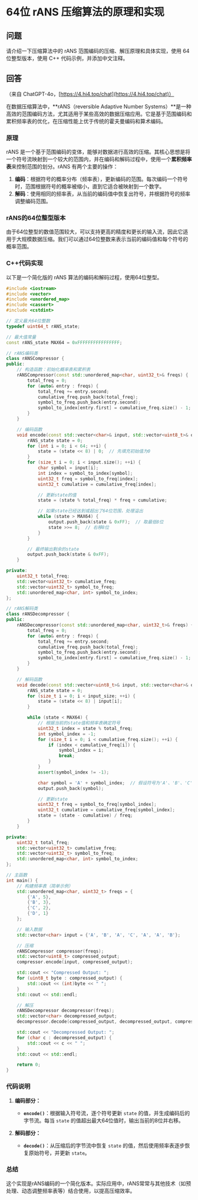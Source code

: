 # 64位 rANS 压缩算法的原理和实现

## 问题

请介绍一下压缩算法中的 rANS 范围编码的压缩、解压原理和具体实现，使用 64 位整型版本，使用 C++ 代码示例，并添加中文注释。

## 回答

（来自 ChatGPT-4o，[https://4.hi4.top/chat](https://4.hi4.top/chat)）

在数据压缩算法中，**rANS（reversible Adaptive Number Systems）**是一种高效的范围编码方法，尤其适用于某些高效的数据压缩应用。它是基于范围编码和累积频率表的优化，在压缩性能上优于传统的霍夫曼编码和算术编码。

### 原理

rANS 是一个基于范围编码的变体，能够对数据进行高效的压缩。其核心思想是将一个符号流映射到一个较大的范围内，并在编码和解码过程中，使用一个**累积频率表**来控制范围的划分。rANS 有两个主要的操作：

1. **编码**：根据符号的概率分布（频率表），更新编码的范围。每次编码一个符号时，范围根据符号的概率被缩小，直到它适合被映射到一个数字。
2. **解码**：使用相同的频率表，从当前的编码值中恢复出符号，并根据符号的频率调整编码范围。

### rANS的64位整型版本

由于64位整型的数值范围较大，可以支持更高的精度和更长的输入流，因此它适用于大规模数据压缩。我们可以通过64位整数来表示当前的编码值和每个符号的概率范围。

### C++代码实现

以下是一个简化版的 rANS 算法的编码和解码过程，使用64位整型。

```cpp
#include <iostream>
#include <vector>
#include <unordered_map>
#include <cassert>
#include <cstdint>

// 定义最大64位整数
typedef uint64_t rANS_state;

// 最大值常量
const rANS_state MAX64 = 0xFFFFFFFFFFFFFFFF;

// rANS编码类
class rANSCompressor {
public:
    // 构造函数：初始化概率表和累积表
    rANSCompressor(const std::unordered_map<char, uint32_t>& freqs) {
        total_freq = 0;
        for (auto& entry : freqs) {
            total_freq += entry.second;
            cumulative_freq.push_back(total_freq);
            symbol_to_freq.push_back(entry.second);
            symbol_to_index[entry.first] = cumulative_freq.size() - 1;
        }
    }

    // 编码函数
    void encode(const std::vector<char>& input, std::vector<uint8_t>& output) {
        rANS_state state = 0;
        for (int i = 0; i < 64; ++i) {
            state = (state << 8) | 0;  // 先填充初始值为0
        }
        for (size_t i = 0; i < input.size(); ++i) {
            char symbol = input[i];
            int index = symbol_to_index[symbol];
            uint32_t freq = symbol_to_freq[index];
            uint32_t cumulative = cumulative_freq[index];

            // 更新state的值
            state = (state % total_freq) * freq + cumulative;

            // 如果state已经达到或超出了64位范围，处理溢出
            while (state > MAX64) {
                output.push_back(state & 0xFF);  // 取最低8位
                state >>= 8;  // 右移8位
            }
        }

        // 最终输出剩余的state
        output.push_back(state & 0xFF);
    }

private:
    uint32_t total_freq;
    std::vector<uint32_t> cumulative_freq;
    std::vector<uint32_t> symbol_to_freq;
    std::unordered_map<char, int> symbol_to_index;
};

// rANS解码类
class rANSDecompressor {
public:
    rANSDecompressor(const std::unordered_map<char, uint32_t>& freqs) {
        total_freq = 0;
        for (auto& entry : freqs) {
            total_freq += entry.second;
            cumulative_freq.push_back(total_freq);
            symbol_to_freq.push_back(entry.second);
            symbol_to_index[entry.first] = cumulative_freq.size() - 1;
        }
    }

    // 解码函数
    void decode(const std::vector<uint8_t>& input, std::vector<char>& output, size_t input_size) {
        rANS_state state = 0;
        for (size_t i = 0; i < input_size; ++i) {
            state = (state << 8) | input[i];
        }

        while (state < MAX64) {
            // 根据当前的state值和频率表确定符号
            uint32_t index = state % total_freq;
            int symbol_index = -1;
            for (size_t i = 0; i < cumulative_freq.size(); ++i) {
                if (index < cumulative_freq[i]) {
                    symbol_index = i;
                    break;
                }
            }
            assert(symbol_index != -1);

            char symbol = 'A' + symbol_index;  // 假设符号为'A'、'B'、'C'...
            output.push_back(symbol);

            // 更新state
            uint32_t freq = symbol_to_freq[symbol_index];
            uint32_t cumulative = cumulative_freq[symbol_index];
            state = (state - cumulative) / freq;
        }
    }

private:
    uint32_t total_freq;
    std::vector<uint32_t> cumulative_freq;
    std::vector<uint32_t> symbol_to_freq;
    std::unordered_map<char, int> symbol_to_index;
};

// 主函数
int main() {
    // 构建频率表（简单示例）
    std::unordered_map<char, uint32_t> freqs = {
        {'A', 5},
        {'B', 3},
        {'C', 2},
        {'D', 1}
    };

    // 输入数据
    std::vector<char> input = {'A', 'B', 'A', 'C', 'A', 'A', 'B'};

    // 压缩
    rANSCompressor compressor(freqs);
    std::vector<uint8_t> compressed_output;
    compressor.encode(input, compressed_output);

    std::cout << "Compressed Output: ";
    for (uint8_t byte : compressed_output) {
        std::cout << (int)byte << " ";
    }
    std::cout << std::endl;

    // 解压
    rANSDecompressor decompressor(freqs);
    std::vector<char> decompressed_output;
    decompressor.decode(compressed_output, decompressed_output, compressed_output.size());

    std::cout << "Decompressed Output: ";
    for (char c : decompressed_output) {
        std::cout << c << " ";
    }
    std::cout << std::endl;

    return 0;
}
```

### 代码说明

1. **编码部分：**

   - **`encode()`**：根据输入符号流，逐个符号更新 `state` 的值，并生成编码后的字节流。每当 `state` 的值超出最大64位值时，输出当前的8位并右移。

2. **解码部分：**

   - **`decode()`**：从压缩后的字节流中恢复 `state` 的值，然后使用频率表逐步恢复原始符号，并更新 `state`。

### 总结

这个实现是rANS编码的一个简化版本。实际应用中，rANS常常与其他技术（如预处理、动态调整频率表等）结合使用，以提高压缩效率。
